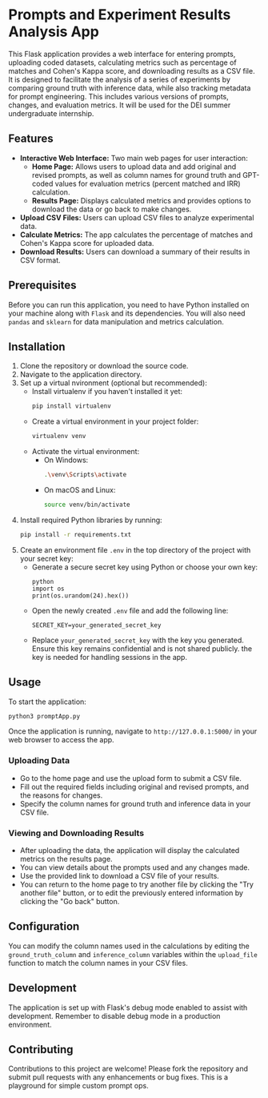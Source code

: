 # Prompts and Experiment Results Analysis App

This Flask application provides a web interface for entering prompts, uploading coded datasets, calculating metrics such as percentage of matches and Cohen's Kappa score, and downloading results as a CSV file. It is designed to facilitate the analysis of a series of experiments by comparing ground truth with inference data, while also tracking metadata for prompt engineering. This includes various versions of prompts, changes, and evaluation metrics. It will be used for the DEI summer undergraduate internship.

## Features

- **Interactive Web Interface:** Two main web pages for user interaction:
  - **Home Page:** Allows users to upload data and add original and revised prompts, as well as column names for ground truth and GPT-coded values for evaluation metrics (percent matched and IRR) calculation.
  - **Results Page:** Displays calculated metrics and provides options to download the data or go back to make changes.
- **Upload CSV Files:** Users can upload CSV files to analyze experimental data.
- **Calculate Metrics:** The app calculates the percentage of matches and Cohen's Kappa score for uploaded data.
- **Download Results:** Users can download a summary of their results in CSV format.

## Prerequisites

Before you can run this application, you need to have Python installed on your machine along with `Flask` and its dependencies. You will also need `pandas` and `sklearn` for data manipulation and metrics calculation.

## Installation

1. Clone the repository or download the source code.
2. Navigate to the application directory.
3. Set up a virtual nvironment (optional but recommended):
   - Install virtualenv if you haven't installed it yet:
     ```bash
     pip install virtualenv
     ```
   - Create a virtual environment in your project folder:
     ```bash
     virtualenv venv
     ```
   - Activate the virtual environment:
     - On Windows:
       ```bash
       .\venv\Scripts\activate
       ```
     - On macOS and Linux:
       ```bash
       source venv/bin/activate
       ```
4. Install required Python libraries by running:
   ```bash
   pip install -r requirements.txt

5. Create an environment file `.env` in the top directory of the project with your secret key:
   - Generate a secure secret key using Python or choose your own key:
     ```
     python
     import os
     print(os.urandom(24).hex())
     ```
   - Open the newly created `.env` file and add the following line:
     ```
     SECRET_KEY=your_generated_secret_key
     ```
   - Replace `your_generated_secret_key` with the key you generated. Ensure this key remains confidential and is not shared publicly. the key is needed for handling sessions in the app.


## Usage

To start the application:

```bash
python3 promptApp.py
```

Once the application is running, navigate to `http://127.0.0.1:5000/` in your web browser to access the app.

### Uploading Data

- Go to the home page and use the upload form to submit a CSV file.
- Fill out the required fields including original and revised prompts, and the reasons for changes.
- Specify the column names for ground truth and inference data in your CSV file.

### Viewing and Downloading Results

- After uploading the data, the application will display the calculated metrics on the results page.
- You can view details about the prompts used and any changes made.
- Use the provided link to download a CSV file of your results.
- You can return to the home page to try another file by clicking the "Try another file" button, or to edit the previously entered information by clicking the "Go back" button.

## Configuration

You can modify the column names used in the calculations by editing the `ground_truth_column` and `inference_column` variables within the `upload_file` function to match the column names in your CSV files.

## Development

The application is set up with Flask's debug mode enabled to assist with development. Remember to disable debug mode in a production environment.

## Contributing

Contributions to this project are welcome! Please fork the repository and submit pull requests with any enhancements or bug fixes.
This is a playground for simple custom prompt ops.
